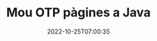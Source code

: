 ---
############################# Static ############################
layout: "auto-gen-merger"
date: 2022-10-25T07:00:35
draft: false
otherformats: pdf pps ppsx ppt pptx rtf tex vdx vsdm vsdx vssm vssx vstm vstx vsx vtx

############################# Head ############################
head_title: "Mou OTP pàgines a Java"
head_description: "Mou les pàgines d'un document OTP a Java a qualsevol posició mitjançant l'API de fusió de documents."

############################# Header ############################
title: "Mou OTP pàgines a Java"
description: "Mou OTP pàgines amb unes quantes línies de codi Java."
bg_image: "https://cms.admin.containerize.com/templates/aspose/App_Themes/V3/images/bg/header1.png"
bg_overlay: false
button:
    enable: true
    icon: "fas fa-arrow-down"
    label: "Baixeu la prova gratuïta"
    link: "https://downloads.groupdocs.com/merger/java"

############################# SubMenu ############################
submenu:
    enable: true

    left:
        img_alt: "GroupDocs.Merger for Java"
        image: "https://cms.admin.containerize.com/templates/groupdocs/images/product-logos/90x90-noborder/groupdocs-merger-java.png"
        product: "GroupDocs.Merger"
        platform: "Java"

    middle:
        button:

            # button loop
            - link: "https://apireference.groupdocs.com/merger/java"
              text: "Referència de l'API"

            # button loop
            - link: "https://github.com/groupdocs-merger"
              text: "Exemples de codi"

            # button loop
            - link: "https://products.groupdocs.app/merger/family"
              text: "Demostracions en directe"

            # button loop
            - link: "https://purchase.groupdocs.com/pricing/merger/java"
              text: "Preus"

    right:
        link_download: "https://downloads.groupdocs.com/merger"
        link_learn: "https://docs.groupdocs.com/merger/java"
        link_buy: "https://purchase.groupdocs.com"

############################# About ############################
about:
    enable: true
    title: "Sobre l'API GroupDocs.Merger for Java"
    content: |
        [GroupDocs.Merger for Java](/ca/merger/java/) ofereix una solució senzilla per combinar i dividir de manera segura entre una àmplia gamma de formats de documents, com ara PDF, Microsoft Office (Word, Excel, PowerPoint). , OneNote), OpenDocument, HTML, imatges i molts altres dins de les aplicacions Java. Afegint només unes poques línies del codi, realitzeu diverses operacions de documents com ara moure, eliminar, girar, intercanviar, extreure o canviar l'orientació de les pàgines dins dels documents. L'API de fusió de documents també admet la previsualització de les pàgines del document com a imatge per analitzar l'estructura del document, el format i el contingut de la pàgina.
        
        L'API GroupDocs.Merger és una opció correcta per a solucions corporatives que necessiten funcions de moviment de pàgines de fitxers. Aquestes API tenen una bona compatibilitat amb tots els sistemes operatius i plataformes principals, inclòs J2SE 7.0 (1.7), J2SE 8.0 (1.8), Java 10.

############################# Steps ############################
steps:
    enable: true
    title_left: "Mou OTP pàgines de fitxers a Java"
    content_left: |
        [GroupDocs.Merger for Java](/ca/merger/java/) facilita que els desenvolupadors de Java puguin moure pàgines dins d'un fitxer OTP implementant uns quants passos senzills .
        
        * Inicialitzeu **MoveOptions** per especificar els números de pàgina actuals i nous.
        * Creeu una nova instància de **Merger** i passeu la ruta del document font com a paràmetre de constructor.
        * Truqueu a **movePage** i passeu l'objecte **MoveOptions**.
        * Truqueu a **Save** i especifiqueu la ruta del fitxer per desar el document resultant.

    title_right: "Requisits del sistema"
    content_right: |
        Les API de GroupDocs.Merger for Java són compatibles amb totes les plataformes i sistemes operatius principals. Abans d'executar el codi següent, assegureu-vos que teniu els següents requisits previs instal·lats al vostre sistema.

        * Sistemes operatius: Microsoft Windows, Linux, MacOS
        * Entorns de desenvolupament: NetBeans, IntelliJ IDEA, Eclipse
        * Marcs: J2SE 7.0 (1.7), J2SE 8.0 (1.8), Java 10
        * Baixeu la darrera versió de GroupDocs.Merger for Java de [Maven](https://repository.groupdocs.com/webapp/#/artifacts/browse/tree/General/repo/com/groupdocs/groupdocs-merger)
         
    code: |
     {{% merger/additional-styles %}}
     {{< merger/code-merger title="Com moure pàgines de fitxers OTP utilitzant el codi d'exemple Java">}}

        ```java    
        // Mou OTP pàgines de fitxers mitjançant l'API de GroupDocs.Merger
        int pageNumber = 6;
        int newPageNumber = 1;

        // Inicialitzeu la classe MoveOptions per especificar els números de pàgina actuals i nous
        MoveOptions moveOptions = new MoveOptions(pageNumber, newPageNumber);

        // Instanciï Merger amb el document d'entrada OTP
        Merger merger = new Merger("input.otp");

        // Truqueu al mètode movePage i passeu-li l'objecte MoveOptions
        merger.movePage(moveOptions);
    
        // Truqueu al mètode de desar i passeu el camí del fitxer desitjat per desar el document de sortida
        merger.save("output.otp");
        ```
     {{< /merger/code-merger >}}

############################# Demos ############################
demos:
    enable: true
    title: "Demostracions en directe: mou OTP pàgines en línia"
    content: |
       Mou les pàgines de fitxers OTP ara mateix visitant el lloc web [GroupDocs.Merger Live Demos](https://products.groupdocs.app/splitter/move-pages/otp).
       La demostració en directe té els següents avantatges.
        
############################# About Formats ############################
about_formats:
    enable: true

############################# More Formats ############################
more_formats:
    enable: true
    title: "Mou pàgines d'altres formats de document"
    content: |
        Java documenta l'API de fusió i divisió per a formats de fitxer i imatges. Mou alguns dels formats de fitxer populars tal com s'indica a continuació.

############################# Back to top ###############################
back_to_top:
    enable: true
---